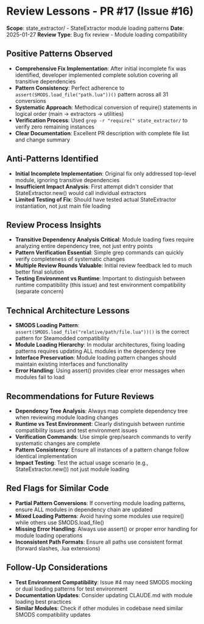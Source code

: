 # Review Lessons - PR #17 (Issue #16)

**Scope**: state_extractor/ - StateExtractor module loading patterns **Date**:
2025-01-27 **Review Type**: Bug fix review - Module loading compatibility

## Positive Patterns Observed

- **Comprehensive Fix Implementation**: After initial incomplete fix was
  identified, developer implemented complete solution covering all transitive
  dependencies
- **Pattern Consistency**: Perfect adherence to
  `assert(SMODS.load_file("path.lua"))()` pattern across all 31 conversions
- **Systematic Approach**: Methodical conversion of require() statements in
  logical order (main → extractors → utilities)
- **Verification Process**: Used `grep -r "require(" state_extractor/` to verify
  zero remaining instances
- **Clear Documentation**: Excellent PR description with complete file list and
  change summary

## Anti-Patterns Identified

- **Initial Incomplete Implementation**: Original fix only addressed top-level
  module, ignoring transitive dependencies
- **Insufficient Impact Analysis**: First attempt didn't consider that
  StateExtractor.new() would call individual extractors
- **Limited Testing of Fix**: Should have tested actual StateExtractor
  instantiation, not just main file loading

## Review Process Insights

- **Transitive Dependency Analysis Critical**: Module loading fixes require
  analyzing entire dependency tree, not just entry points
- **Pattern Verification Essential**: Simple grep commands can quickly verify
  completeness of systematic changes
- **Multiple Review Rounds Valuable**: Initial review feedback led to much
  better final solution
- **Testing Environment vs Runtime**: Important to distinguish between runtime
  compatibility (this issue) and test environment compatibility (separate
  concern)

## Technical Architecture Lessons

- **SMODS Loading Pattern**:
  `assert(SMODS.load_file("relative/path/file.lua"))()` is the correct pattern
  for Steamodded compatibility
- **Module Loading Hierarchy**: In modular architectures, fixing loading
  patterns requires updating ALL modules in the dependency tree
- **Interface Preservation**: Module loading pattern changes should maintain
  existing interfaces and functionality
- **Error Handling**: Using assert() provides clear error messages when modules
  fail to load

## Recommendations for Future Reviews

- **Dependency Tree Analysis**: Always map complete dependency tree when
  reviewing module loading changes
- **Runtime vs Test Environment**: Clearly distinguish between runtime
  compatibility issues and test environment issues
- **Verification Commands**: Use simple grep/search commands to verify
  systematic changes are complete
- **Pattern Consistency**: Ensure all instances of a pattern change follow
  identical implementation
- **Impact Testing**: Test the actual usage scenario (e.g.,
  StateExtractor.new()) not just module loading

## Red Flags for Similar Code

- **Partial Pattern Conversions**: If converting module loading patterns, ensure
  ALL modules in dependency chain are updated
- **Mixed Loading Patterns**: Avoid having some modules use require() while
  others use SMODS.load_file()
- **Missing Error Handling**: Always use assert() or proper error handling for
  module loading operations
- **Inconsistent Path Formats**: Ensure all paths use consistent format (forward
  slashes, .lua extensions)

## Follow-Up Considerations

- **Test Environment Compatibility**: Issue #4 may need SMODS mocking or dual
  loading patterns for test environment
- **Documentation Updates**: Consider updating CLAUDE.md with module loading
  best practices
- **Similar Modules**: Check if other modules in codebase need similar SMODS
  compatibility updates
